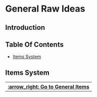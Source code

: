 # General Raw Ideas

## Introduction

## Table Of Contents

- <a href="#items-system"> Items System </a>


## Items System

<div align="right"><table><tr><th><a href="./Items-System/General-Items.md">  :arrow_right: Go to General Items  </a></th></tr></table></div>
